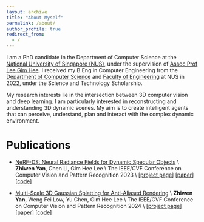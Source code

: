 ```yaml
---
layout: archive
title: "About Myself"
permalink: /about/
author_profile: true
redirect_from:
  - /
---
```


I am a PhD candidate in the Department of Computer Science at the [National University of Singapore (NUS)](https://nus.edu.sg/), under the supervision of [Assoc Prof Lee Gim Hee](https://www.comp.nus.edu.sg/~leegh/).
I received my B.Eng in Computer Engineering from the [Department of Computer Science](https://www.comp.nus.edu.sg/cs/) and 
[Faculty of Engineering](https://www.nus.edu.sg/nusbulletin/ay202122/programmes/faculty-of-engineering/) at NUS in 2022, under the Science and Technology Scholarship. 

My research interests lie in the intersection between 3D computer vision and deep learning. I am particularly interested in reconstructing and understanding 3D dynamic scenes.
My aim is to create intelligent agents that can perceive, understand, plan and interact with the complex dynamic environment. 


# Publications

- [NeRF-DS: Neural Radiance Fields for Dynamic Specular Objects](https://github.com/JokerYan/NeRF-DS) \\
**Zhiwen Yan**, Chen Li, Gim Hee Lee \\
The IEEE/CVF Conference on Computer Vision and Pattern Recognition 2023 \\
\[[project page](https://jokeryan.github.io/projects/nerf-ds/)\] \[[paper](https://arxiv.org/abs/2303.14435)\] \[[code](https://github.com/JokerYan/NeRF-DS)\]

- [Multi-Scale 3D Gaussian Splatting for Anti-Aliased Rendering](https://jokeryan.github.io/projects/ms-gs/) \\
**Zhiwen Yan**, Weng Fei Low, Yu Chen, Gim Hee Lee \\
The IEEE/CVF Conference on Computer Vision and Pattern Recognition 2024 \\
\[[project page](https://jokeryan.github.io/projects/ms-gs/)\] \[[paper](https://arxiv.org/abs/2311.17089)\] \[[code](https://github.com/JokerYan/MS-GS/tree/main)\]

